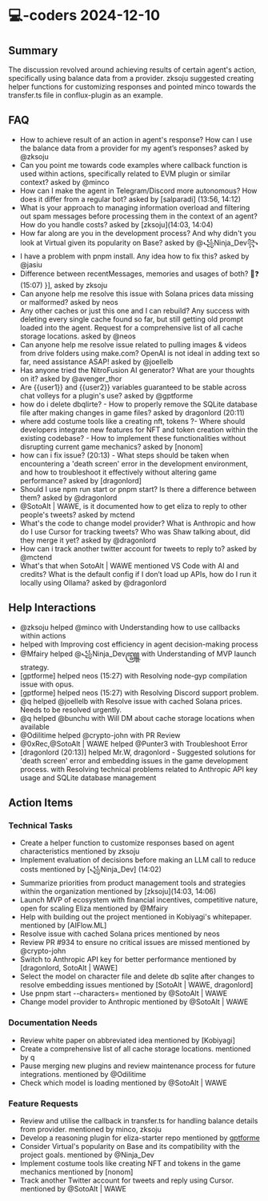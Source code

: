 # 💻-coders 2024-12-10

## Summary
The discussion revolved around achieving results of certain agent's action, specifically using balance data from a provider. zksoju suggested creating helper functions for customizing responses and pointed minco towards the transfer.ts file in conflux-plugin as an example.

## FAQ
- How to achieve result of an action in agent's response? How can I use the balance data from a provider for my agent’s responses? asked by @zksoju
- Can you point me towards code examples where callback function is used within actions, specifically related to EVM plugin or similar context? asked by @minco
- How can I make the agent in Telegram/Discord more autonomous? How does it differ from a regular bot? asked by [salparadi] (13:56, 14:12)
- What is your approach to managing information overload and filtering out spam messages before processing them in the context of an agent? How do you handle costs? asked by [zksoju](14:03, 14:04)
- How far along are you in the development process? And why didn't you look at Virtual given its popularity on Base? asked by @꧁Ninja_Dev꧂
- I have a problem with pnpm install. Any idea how to fix this? asked by @jasiu
- Difference between recentMessages, memories and usages of both? 🤔❓️ (15:07) }], asked by zksoju
- Can anyone help me resolve this issue with Solana prices data missing or malformed? asked by neos
- Any other caches or just this one and I can rebuild? Any success with deleting every single cache found so far, but still getting old prompt loaded into the agent. Request for a comprehensive list of all cache storage locations. asked by @neos
- Can anyone help me resolve issue related to pulling images & videos from drive folders using make.com? OpenAI is not ideal in adding text so far, need assistance ASAP! asked by @joellelb
- Has anyone tried the NitroFusion AI generator? What are your thoughts on it? asked by @avenger_thor
- Are {{user1}} and {{user2}} variables guaranteed to be stable across chat volleys for a plugin's use? asked by @gptforme
- how do i delete dbqlirte? - How to properly remove the SQLite database file after making changes in game files? asked by dragonlord (20:11)
- where add costume tools like a creating nft, tokens ?- Where should developers integrate new features for NFT and token creation within the existing codebase? - How to implement these functionalities without disrupting current game mechanics? asked by [nonom]
- how can i fix issue? (20:13) - What steps should be taken when encountering a 'death screen' error in the development environment, and how to troubleshoot it effectively without altering game performance? asked by [dragonlord]
- Should I use npm run start or pnpm start? Is there a difference between them? asked by @dragonlord
- @SotoAlt | WAWE, is it documented how to get eliza to reply to other people's tweets? asked by mctend
- What's the code to change model provider? What is Anthropic and how do I use Cursor for tracking tweets? Who was Shaw talking about, did they merge it yet? asked by @dragonlord
- How can i track another twitter account for tweets to reply to? asked by @mctend
- What's that when SotoAlt | WAWE mentioned VS Code with AI and credits? What is the default config if I don’t load up APIs, how do I run it locally using Ollama? asked by @dragonlord

## Help Interactions
- @zksoju helped @minco with Understanding how to use callbacks within actions
-  helped  with Improving cost efficiency in agent decision-making process
- @Mfairy helped @꧁Ninja_Dev꧄ with Understanding of MVP launch strategy.
- [gptforme] helped neos (15:27) with Resolving node-gyp compilation issue with opus.
- [gptforme] helped neos (15:27) with Resolving Discord support problem.
- @q helped @joellelb with Resolve issue with cached Solana prices. Needs to be resolved urgently.
- @q helped @bunchu with Will DM about cache storage locations when available
- @Odilitime helped @crypto-john with PR Review
- @0xRec,@SotoAlt | WAWE helped @Punter3 with Troubleshoot Error
- [dragonlord (20:13)] helped Mr.W, dragonlord - Suggested solutions for 'death screen' error and embedding issues in the game development process. with Resolving technical problems related to Anthropic API key usage and SQLite database management

## Action Items

### Technical Tasks
- Create a helper function to customize responses based on agent characteristics mentioned by zksoju
- Implement evaluation of decisions before making an LLM call to reduce costs mentioned by [꧁Ninja_Dev] (14:02)
- Summarize priorities from product management tools and strategies within the organization mentioned by [zksoju](14:03, 14:06)
- Launch MVP of ecosystem with financial incentives, competitive nature, open for scaling Eliza mentioned by @Mfairy
- Help with building out the project mentioned in Kobiyagi's whitepaper. mentioned by [AIFlow.ML]
- Resolve issue with cached Solana prices mentioned by neos
- Review PR #934 to ensure no critical issues are missed mentioned by @crypto-john
- Switch to Anthropic API key for better performance mentioned by [dragonlord, SotoAlt | WAWE]
- Select the model on character file and delete db sqlite after changes to resolve embedding issues mentioned by [SotoAlt | WAWE, dragonlord]
- Use pnpm start --characters= mentioned by @SotoAlt | WAWE
- Change model provider to Anthropic mentioned by @SotoAlt | WAWE

### Documentation Needs
- Review white paper on abbreviated idea mentioned by [Kobiyagi]
- Create a comprehensive list of all cache storage locations. mentioned by q
- Pause merging new plugins and review maintenance process for future integrations. mentioned by @Odilitime
- Check which model is loading mentioned by @SotoAlt | WAWE

### Feature Requests
- Review and utilise the callback in transfer.ts for handling balance details from provider. mentioned by minco, zksoju
- Develop a reasoning plugin for eliza-starter repo mentioned by [gptforme](14:19)
- Consider Virtual's popularity on Base and its compatibility with the project goals. mentioned by @Ninja_Dev
- Implement costume tools like creating NFT and tokens in the game mechanics mentioned by [nonom]
- Track another Twitter account for tweets and reply using Cursor. mentioned by @SotoAlt | WAWE